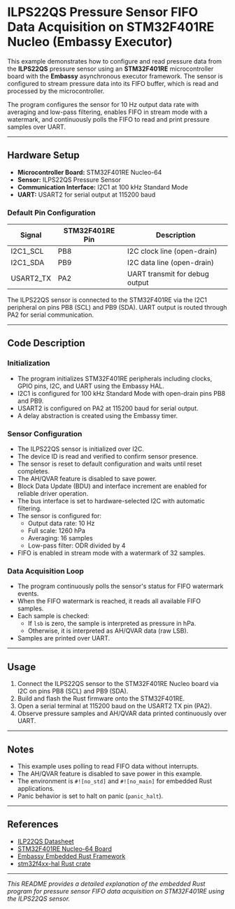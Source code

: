 # ILPS22QS Pressure Sensor FIFO Data Acquisition on STM32F401RE Nucleo (Embassy Executor)

This example demonstrates how to configure and read pressure data from the **ILPS22QS** pressure sensor using an **STM32F401RE** microcontroller board with the **Embassy** asynchronous executor framework. The sensor is configured to stream pressure data into its FIFO buffer, which is read and processed by the microcontroller.

The program configures the sensor for 10 Hz output data rate with averaging and low-pass filtering, enables FIFO in stream mode with a watermark, and continuously polls the FIFO to read and print pressure samples over UART.

---

## Hardware Setup

- **Microcontroller Board:** STM32F401RE Nucleo-64
- **Sensor:** ILPS22QS Pressure Sensor
- **Communication Interface:** I2C1 at 100 kHz Standard Mode
- **UART:** USART2 for serial output at 115200 baud

### Default Pin Configuration

| Signal       | STM32F401RE Pin | Description                      |
|--------------|-----------------|---------------------------------|
| I2C1_SCL     | PB8             | I2C clock line (open-drain)     |
| I2C1_SDA     | PB9             | I2C data line (open-drain)      |
| USART2_TX    | PA2             | UART transmit for debug output  |

The ILPS22QS sensor is connected to the STM32F401RE via the I2C1 peripheral on pins PB8 (SCL) and PB9 (SDA). UART output is routed through PA2 for serial communication.

---

## Code Description

### Initialization

- The program initializes STM32F401RE peripherals including clocks, GPIO pins, I2C, and UART using the Embassy HAL.
- I2C1 is configured for 100 kHz Standard Mode with open-drain pins PB8 and PB9.
- USART2 is configured on PA2 at 115200 baud for serial output.
- A delay abstraction is created using the Embassy timer.

### Sensor Configuration

- The ILPS22QS sensor is initialized over I2C.
- The device ID is read and verified to confirm sensor presence.
- The sensor is reset to default configuration and waits until reset completes.
- The AH/QVAR feature is disabled to save power.
- Block Data Update (BDU) and interface increment are enabled for reliable driver operation.
- The bus interface is set to hardware-selected I2C with automatic filtering.
- The sensor is configured for:
  - Output data rate: 10 Hz
  - Full scale: 1260 hPa
  - Averaging: 16 samples
  - Low-pass filter: ODR divided by 4
- FIFO is enabled in stream mode with a watermark of 32 samples.

### Data Acquisition Loop

- The program continuously polls the sensor's status for FIFO watermark events.
- When the FIFO watermark is reached, it reads all available FIFO samples.
- Each sample is checked:
  - If `lsb` is zero, the sample is interpreted as pressure in hPa.
  - Otherwise, it is interpreted as AH/QVAR data (raw LSB).
- Samples are printed over UART.

---

## Usage

1. Connect the ILPS22QS sensor to the STM32F401RE Nucleo board via I2C on pins PB8 (SCL) and PB9 (SDA).
2. Build and flash the Rust firmware onto the STM32F401RE.
3. Open a serial terminal at 115200 baud on the USART2 TX pin (PA2).
4. Observe pressure samples and AH/QVAR data printed continuously over UART.

---

## Notes

- This example uses polling to read FIFO data without interrupts.
- The AH/QVAR feature is disabled to save power in this example.
- The environment is `#![no_std]` and `#![no_main]` for embedded Rust applications.
- Panic behavior is set to halt on panic (`panic_halt`).

---

## References

- [ILP22QS Datasheet](https://www.st.com/resource/en/datasheet/ilps22qs.pdf)
- [STM32F401RE Nucleo-64 Board](https://www.st.com/en/evaluation-tools/nucleo-f401re.html)
- [Embassy Embedded Rust Framework](https://embassy.dev/)
- [stm32f4xx-hal Rust crate](https://docs.rs/stm32f4xx-hal)
---

*This README provides a detailed explanation of the embedded Rust program for pressure sensor FIFO data acquisition on STM32F401RE using the ILPS22QS sensor.*